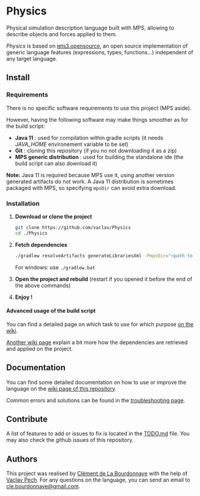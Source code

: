 # Physics

Physical simulation description language built with MPS, allowing to describe objects and forces applied to them.

_Physics_ is based on [iets3.opensource](https://github.com/IETS3/iets3.opensource), an open source implementation of generic language features (expressions, types, functions...) independent of any target language.

## Install

### Requirements
There is no specific software requirements to use this project (MPS aside).

However, having the following software may make things smoother as for the build script:
- **Java 11** : used for compilation within gradle scripts (it needs *JAVA_HOME* environement variable to be set)
- **Git** : cloning this repository (if you no not downloading it as a zip)
- **MPS generic distribution** : used for building the standalone ide (the build script can also download it) 

**Note:** Java 11 is required because MPS use it, using another version generated artifacts do not work. A Java 11 distribution is sometimes packaged with MPS, so specifying `mpsDir` can avoid extra download. 

### Installation
1. **Download or clone the project**
   ```sh
   git clone https://github.com/vaclav/Physics
   cd ./Physics
   ```
2. **Fetch dependencies**
   ```sh
   ./gradlew resolveArtifacts generateLibrariesXml -PmpsDir="<path to mps>"
   ```
   For windows: use `./gradlew.bat`
   
3. **Open the project and rebuild** (restart if you opened it before the end of the above commands)
4. **Enjoy !**

#### Advanced usage of the build script
You can find a detailed page on which task to use for which purpose [on the wiki](https://github.com/vaclav/Physics/wiki/Gradle-script-usage).

[Another wiki page](https://github.com/vaclav/Physics/wiki/Installation-script) explain a bit more how the dependencies are retrieved and applied on the project.

## Documentation
You can find some detailed documentation on how to use or improve the language on the [wiki page of this repository](https://github.com/vaclav/Physics/wiki).

Common errors and solutions can be found in the [troubleshooting page](https://github.com/vaclav/Physics/wiki/Troubleshooting).

## Contribute

A list of features to add or issues to fix is located in the [TODO.md](./TODO.md) file. You may also check the github issues of this repository.

## Authors

This project was realised by [Clément de La Bourdonnaye](https://github.com/cdelabou) with the help of [Vaclav Pech](https://github.com/vaclav). For any questions on the language, you can send an email to [cle.bourdonnaye@gmail.com](mailto:cle.bourdonnaye@gmail.com).
